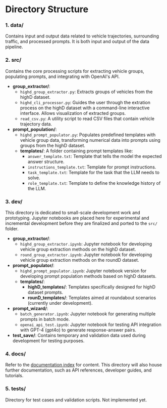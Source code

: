 # Directory Structure

### 1. **data/**

Contains input and output data related to vehicle trajectories, surrounding traffic, and processed prompts. It is both input and output of the data pipeline.

### 2. **src/**

Contains the core processing scripts for extracting vehicle groups, populating prompts, and integrating with OpenAI's API.

- **group_extractor/**:
  - `highd_group_extractor.py`: Extracts groups of vehicles from the highD dataset.
  - `highd_cli_processor.py`: Guides the user through the extration process on the highD dataset with a command-line interactive interface. Allows visualization of extracted groups.
  - `read_csv.py`: A utility script to read CSV files that contain vehicle trajectory data.
- **prompt_population/**:
  - `highd_prompt_populator.py`: Populates predefined templates with vehicle group data, transforming numerical data into prompts using groups from the highD dataset.
  - **templates/**: A folder containing prompt templates like:
    - `answer_template.txt`: Template that tells the model the expected answer structure.
    - `instructions_template.txt`: Template for prompt instructions.
    - `task_template.txt`: Template for the task that the LLM needs to solve.
    - `role_template.txt`: Template to define the knowledge history of the LLM.

### 3. **dev/**

This directory is dedicated to small-scale development work and prototyping. Jupyter notebooks are placed here for experimental and incremental development before they are finalized and ported to the `src/` folder.

- **group_extractor/**:
  - `highd_group_extractor.ipynb`: Jupyter notebook for developing vehicle group extraction methods on the highD dataset.
  - `round_group_extractor.ipynb`: Jupyter notebook for developing vehicle group extraction methods on the roundD dataset.
- **prompt_populator/**:
  - `highd_prompt_populator.ipynb`: Jupyter notebook version for developing prompt population methods based on highD datasets.
  - **templates/**:
    - **highD_templates/**: Templates specifically designed for highD dataset prompts.
    - **rounD_templates/**: Templates aimed at roundabout scenarios (currently under development).
- **prompt_wizard/**:
  - `batch_generator.ipynb`: Jupyter notebook for generating multiple prompts in batch mode.
  - `openai_api_test.ipynb`: Jupyter notebook for testing API integration with GPT-4 (gpt4o) to generate response-answer pairs.
- **test_save/**: Contains temporary and validation data used during development for testing purposes.

### 4. **docs/**

Refer to the [documentation index](00_docs_index.md) for content.
This directory will also house further documentation, such as API references, developer guides, and tutorials.

### 5. **tests/**

Directory for test cases and validation scripts. Not implemented yet.
